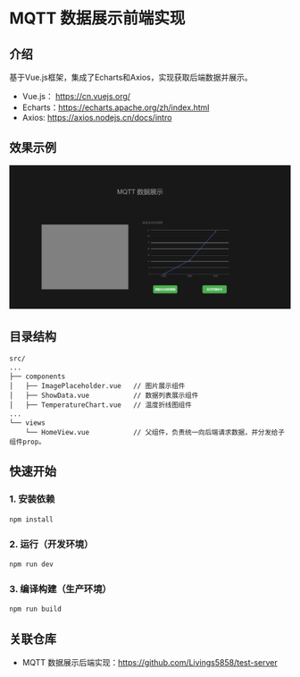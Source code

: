 # MQTT 数据展示前端实现

## 介绍

基于Vue.js框架，集成了Echarts和Axios，实现获取后端数据并展示。

* Vue.js： https://cn.vuejs.org/
* Echarts：https://echarts.apache.org/zh/index.html
* Axios: https://axios.nodejs.cn/docs/intro

## 效果示例

<img src="public\image.png"  width="600" />


## 目录结构

```
src/
...
├── components
│   ├── ImagePlaceholder.vue   // 图片展示组件
│   ├── ShowData.vue           // 数据列表展示组件
│   ├── TemperatureChart.vue   // 温度折线图组件
...
└── views
    └── HomeView.vue           // 父组件，负责统一向后端请求数据，并分发给子组件prop。
```

## 快速开始

### 1. 安装依赖

```sh
npm install
```

### 2. 运行（开发环境）

```sh
npm run dev
```

### 3. 编译构建（生产环境）

```sh
npm run build
```

## 关联仓库

* MQTT 数据展示后端实现：https://github.com/Livings5858/test-server
